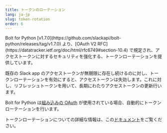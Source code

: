 ```yaml
---
title: トークンのローテーション
lang: ja-jp
slug: token-rotation
order: 6
---
```


<div class="section-content">
Bolt for Python [v1.7.0](https://github.com/slackapi/bolt-python/releases/tag/v1.7.0) より、[OAuth V2 RFC](https://datatracker.ietf.org/doc/html/rfc6749#section-10.4) で規定され、アクセストークンに対するセキュリティを強化する、トークンローテーションを提供しています。

既存の Slack app のアクセストークンが無期限に存在し続けるのに対し、トークンローテーションを有効にすると、アクセストークンは失効します。これに対し、リフレッシュトークンを用いて、長期にわたりアクセストークンの更新行います。

Bolt for Python は[組み込みの OAuth](https://slack.dev/bolt-python/concepts#authenticating-oauth) が使用されている場合、自動的にトークンローテーションを行います。

トークンローテーションについての詳細な情報は、この[ドキュメント](https://api.slack.com/authentication/rotation)をご覧ください。
</div>
